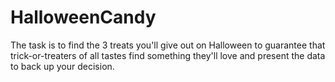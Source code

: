 # HalloweenCandy

The task is to find the 3 treats you'll give out on Halloween to guarantee that trick-or-treaters of all tastes find something they'll love and present the data to back up your decision.
